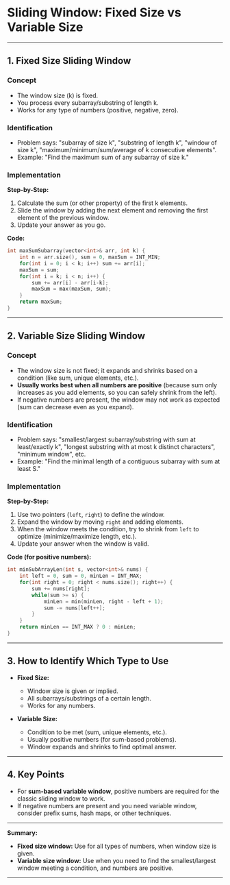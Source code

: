 
# Sliding Window: Fixed Size vs Variable Size

---

## 1. Fixed Size Sliding Window

### Concept

- The window size (k) is fixed.
- You process every subarray/substring of length k.
- Works for any type of numbers (positive, negative, zero).

### Identification

- Problem says: "subarray of size k", "substring of length k", "window of size k", "maximum/minimum/sum/average of k consecutive elements".
- Example: "Find the maximum sum of any subarray of size k."

### Implementation

**Step-by-Step:**
1. Calculate the sum (or other property) of the first k elements.
2. Slide the window by adding the next element and removing the first element of the previous window.
3. Update your answer as you go.

**Code:**
```cpp
int maxSumSubarray(vector<int>& arr, int k) {
    int n = arr.size(), sum = 0, maxSum = INT_MIN;
    for(int i = 0; i < k; i++) sum += arr[i];
    maxSum = sum;
    for(int i = k; i < n; i++) {
        sum += arr[i] - arr[i-k];
        maxSum = max(maxSum, sum);
    }
    return maxSum;
}
```

---

## 2. Variable Size Sliding Window

### Concept

- The window size is not fixed; it expands and shrinks based on a condition (like sum, unique elements, etc.).
- **Usually works best when all numbers are positive** (because sum only increases as you add elements, so you can safely shrink from the left).
- If negative numbers are present, the window may not work as expected (sum can decrease even as you expand).

### Identification

- Problem says: "smallest/largest subarray/substring with sum at least/exactly k", "longest substring with at most k distinct characters", "minimum window", etc.
- Example: "Find the minimal length of a contiguous subarray with sum at least S."

### Implementation

**Step-by-Step:**
1. Use two pointers (`left`, `right`) to define the window.
2. Expand the window by moving `right` and adding elements.
3. When the window meets the condition, try to shrink from `left` to optimize (minimize/maximize length, etc.).
4. Update your answer when the window is valid.

**Code (for positive numbers):**
```cpp
int minSubArrayLen(int s, vector<int>& nums) {
    int left = 0, sum = 0, minLen = INT_MAX;
    for(int right = 0; right < nums.size(); right++) {
        sum += nums[right];
        while(sum >= s) {
            minLen = min(minLen, right - left + 1);
            sum -= nums[left++];
        }
    }
    return minLen == INT_MAX ? 0 : minLen;
}
```

---

## 3. How to Identify Which Type to Use

- **Fixed Size:**  
  - Window size is given or implied.
  - All subarrays/substrings of a certain length.
  - Works for any numbers.

- **Variable Size:**  
  - Condition to be met (sum, unique elements, etc.).
  - Usually positive numbers (for sum-based problems).
  - Window expands and shrinks to find optimal answer.

---

## 4. Key Points

- For **sum-based variable window**, positive numbers are required for the classic sliding window to work.
- If negative numbers are present and you need variable window, consider prefix sums, hash maps, or other techniques.

---

**Summary:**  
- **Fixed size window:** Use for all types of numbers, when window size is given.
- **Variable size window:** Use when you need to find the smallest/largest window meeting a condition, and numbers are positive.

---